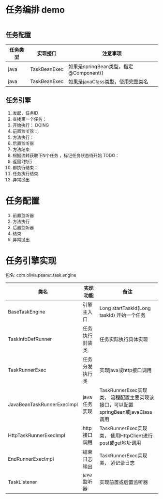 # 任务编排 demo

````json lines


````

## 任务配置

| 任务类型 | 实现接口         | 注意事项                           |
|------|--------------|--------------------------------|
| java | TaskBeanExec | 如果是springBean类型，指定@Component() |
| java | TaskBeanExec | 如果是javaClass类型，使用完整类名          |

## 任务引擎

1. 发起，任务ID
2. 查找第一个任务：
3. 开始执行： DOING
4. 前置监听器：
5. 方法执行：
6. 后置监听器
7. 方法结束
8. 根据流转获取下N个任务 ，标记任务状态待开始 TODO：
9. 返回2执行
10. 都执行结束：
11. 任务执行结束
12. 异常抛出

# 任务配置

1. 前置监听器
2. 方法执行
3. 后置监听器
4. 结束
5. 异常抛出

# 任务引擎实现

包名:  com.olivia.peanut.task.engine

| 类名                         | 实现功能      | 备注                                                        |
|----------------------------|-----------|-----------------------------------------------------------|
| BaseTaskEngine             | 引擎主入口     | Long startTaskId(Long taskId) 开始一个任务                      |
| TaskInfoDefRunner          | 任务执行封装类   | 任务实际执行具体实现                                                |
| TaskRunnerExec             | 任务分发执行类   | 实现java或http接口调用                                           |
| JavaBeanTaskRunnerExecImpl | java 任务实现 | TaskRunnerExec实现类， 流程配置主要实现该接口，可以配置springBean或javaClass调用 |
| HttpTaskRunnerExecImpl     | http接口调用  | TaskRunnerExec实现类， 使用HttpClient进行post或get地址调用             |
| EndRunnerExecImpl          | 结束日志输出    | TaskRunnerExec实现类， 紧记录日志                                  |
| TaskListener               | java监听器   | 实现前置或后置监听器                                                |